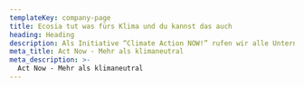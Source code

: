 ```yaml
---
templateKey: company-page
title: Ecosia tut was fürs Klima und du kannst das auch
heading: Heading
description: Als Initiative “Climate Action NOW!” rufen wir alle Unternehmen und Individuen auf, Klimaschutz ernst zu nehmen und jetzt zu handeln.
meta_title: Act Now - Mehr als klimaneutral
meta_description: >-
  Act Now - Mehr als klimaneutral
---
```

